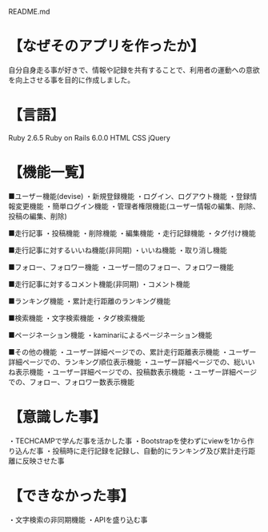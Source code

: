 README.md

# 【なぜそのアプリを作ったか】
自分自身走る事が好きで、情報や記録を共有することで、利用者の運動への意欲を向上させる事を目的に作成しました。

# 【言語】
Ruby 2.6.5
Ruby on Rails 6.0.0
HTML
CSS
jQuery

# 【機能一覧】
■ユーザー機能(devise)
・新規登録機能
・ログイン、ログアウト機能
・登録情報変更機能
・簡単ログイン機能
・管理者権限機能(ユーザー情報の編集、削除、投稿の編集、削除)

■走行記事
・投稿機能
・削除機能
・編集機能
・走行記録機能
・タグ付け機能

■走行記事に対するいいね機能(非同期)
・いいね機能
・取り消し機能

■フォロー、フォロワー機能
・ユーザー間のフォロー、フォロワー機能

■走行記事に対するコメント機能(非同期)
・コメント機能

■ランキング機能
・累計走行距離のランキング機能

■検索機能
・文字検索機能
・タグ検索機能

■ページネーション機能
・kaminariによるページネーション機能

■その他の機能
・ユーザー詳細ページでの、累計走行距離表示機能
・ユーザー詳細ページでの、ランキング順位表示機能
・ユーザー詳細ページでの、総いいね表示機能
・ユーザー詳細ページでの、投稿数表示機能
・ユーザー詳細ページでの、フォロー、フォロワー数表示機能

# 【意識した事】
・TECHCAMPで学んだ事を活かした事
・Bootstrapを使わずにviewを1から作り込んだ事
・投稿時に走行記録を記録し、自動的にランキング及び累計走行距離に反映させた事

# 【できなかった事】
・文字検索の非同期機能
・APIを盛り込む事
